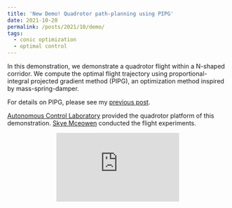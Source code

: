 ```yaml
---
title: 'New Demo! Quadrotor path-planning using PIPG'
date: 2021-10-20
permalink: /posts/2021/10/demo/
tags:
  - conic optimization
  - optimal control
---
```


In this demonstration, we demonstrate a quadrotor flight within a N-shaped corridor. We compute the optimal flight trajectory using proportional-integral projected gradient method (PIPG), an optimization method inspired by mass-spring-damper.

For details on PIPG, please see my [previous post](https://yueyu19.github.io/posts/2012/08/pipg/).

[Autonomous Control Laboratory](https://depts.washington.edu/uwacl/) provided the quadrotor platform of this demonstration. [Skye Mceowen](https://www.linkedin.com/in/skyemceowen) conducted the flight experiments. 

<p align="center">
<iframe width="280" height="157" src="https://www.youtube.com/embed/jieRSmQwHTU" title="YouTube video player" frameborder="0" allow="accelerometer; autoplay; clipboard-write; encrypted-media; gyroscope; picture-in-picture" allowfullscreen></iframe>
</p>
